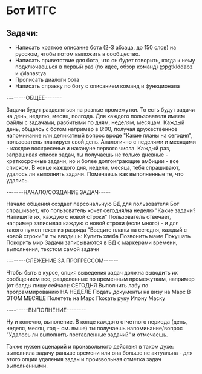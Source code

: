 # Бот ИТГС

## Задачи:

- Написать краткое описание бота (2-3 абзаца, до 150 слов) на русском, чтобы потом выложить в сообщество.
- Написать приветствие для бота, что он будет говорить, когда к нему подключаешься в первый раз (по идее, обзор команд) @pgtklddabz и @lanastya
- Прописать диалоги бота
- Написать справку по боту с описанием команд и функционала

--------ОБЩЕЕ-------

Задачи будут разделяться на разные промежутки. То есть будут задачи на день, неделю, месяц, полгода. Для каждого пользователя имеем файлы с задачами, разбитыми по дням, неделям, месяцам. Каждый день, общаясь с ботом например в 8:00, получая дружественное напоминание или деликатный вопрос вроде "Какие планы на сегодня", пользователь планирует свой день. Аналогично с неделями и месяцами - каждое воскресенье и накануне первого числа. Каждый раз, запрашивая список задач, ты получаешь не только дневные - краткосрочные задачи, но и более долгоиграющие амбиции - все списком. В конце каждого дня, недели, месяца, тебя спрашивают, удалось ли выполнить задачи. Помечаешь как выполненные те, что удались.

-------НАЧАЛО/СОЗДАНИЕ ЗАДАЧ-----

Начало общения создает персональную БД для пользователя
Бот спрашивает, что пользователь хочет сегодня/на неделю 
"Какие задачи? Напишите их, каждую с новой строки"
Пользователь отвечает, например записывая каждую с новой строки (если много) - и для такого нужен текст из разряда "Введите планы на сегодня, каждый с новой строки" и ты вводишь:
Купить хлеба
Позвонить маме
Покушать
Покорить мир
Задачи записываются в БД с маркерами времени, выполнения, текстом самой задачи

--------СЛЕЖЕНИЕ ЗА ПРОГРЕССОМ------

Чтобы быть в курсе, опция выведения задач должна выводить их сообщением все, разделенные по временным промежуткам, например (от балды пишу сейчас): 
СЕГОДНЯ
Выполнить лабу по программированию
НА НЕДЕЛЕ
Подать документы на визу на Марс
В ЭТОМ МЕСЯЦЕ
Полететь на Марс
Пожать руку Илону Маску

---------ВЫПОЛНЕНИЕ--------

Ну и конечно, выполение. В конце каждого отчетного периода (день, неделя, месяц, год - см. выше) ты получаешь напоминание/вопрос "Удалось ли выполнить поставленные задачи?" и отмечаешь.

Также нужен сценарий и произвольного действия в таком духе: выполнила задачу раньше времени или она больше не актуальна - для этого опции удаления задач и произвольная отметка задач выполненными.
